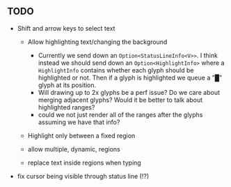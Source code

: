 ## TODO

* Shift and arrow keys to select text
    * Allow highlighting text/changing the background
      * Currently we send down an `Option<StatusLineInfo<V>>`. I think instead
      we should send down an `Option<HighlightInfo>` where a `HighlightInfo`
      contains whether each glyph should be highlighted or not. Then if a glyph
      is highlighted we queue a "█" glyph at its position.
      * Will drawing up to 2x glyphs be a perf issue? Do we care about merging
      adjacent glyphs? Would it be better to talk about highlighted ranges?
      * could we not just render all of the ranges after the glyphs assuming we
      have that info?

    * Highlight only between a fixed region
    * allow multiple, dynamic, regions
    * replace text inside regions when typing

* fix cursor being visible through status line (!?)
